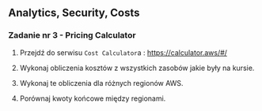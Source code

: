 ## Analytics, Security, Costs

### Zadanie nr 3 - Pricing Calculator

1. Przejdź do serwisu `Cost Calculator`a : https://calculator.aws/#/

2. Wykonaj obliczenia kosztów z wszystkich zasobów jakie były na kursie.

3. Wykonaj te obliczenia dla różnych regionów AWS.

4. Porównaj kwoty końcowe między regionami.
